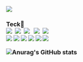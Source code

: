 <img src="https://capsule-render.vercel.app/api?type=waving&color=auto&height=200&section=header&text=arami github!&fontSize=90" />
<h3 align="left">
  <h3>Teck👋</h> 
  <br>
<img src="https://img.shields.io/badge/Java-007396?style=flat&logo=Java&logoColor=white"/></a>&nbsp
<img src="https://img.shields.io/badge/JavaScript-F7DF1E?style=flat&logo=javascript&logoColor=white"/></a>&nbsp
<img src="https://img.shields.io/badge/jQuery-0769AD?style=flat&logo=jquery&logoColor=white"/></a>&nbsp</a>&nbsp
<img src="https://img.shields.io/badge/HTML5-E34F26?style=flat&logo=html5&logoColor=white"/></a>&nbsp
<img src="https://img.shields.io/badge/CSS3-1572B6?style=flat&logo=css3&logoColor=white"/></a>&nbsp
<br>
<img src="https://img.shields.io/badge/json-5E5C5C?style=flat&logo=json&logoColor=white"/>
<img src="https://img.shields.io/badge/Spring-6DB33F?style=flat&logo=spring&logoColor=white"/>
<img src="https://img.shields.io/badge/Oracle-F80000?style=flat&logo=Oracle&logoColor=white"/>
<img src="https://img.shields.io/badge/Eclipse-2C2255?style=flat&logo=eclipse&logoColor=white"/>
<img src="https://img.shields.io/badge/Visual_Studio_Code-0078D4?style=flat&logo=visual%20studio%20code&logoColor=white"/>
<img src="https://img.shields.io/badge/GitHub-100000?style=flat&logo=github&logoColor=white"/>




![Anurag's GitHub stats](https://github-readme-stats.vercel.app/api?username=df0404&show_icons=true&theme=radical)
<!--
**aram-choi/aram-choi** is a ✨ _special_ ✨ repository because its `README.md` (this file) appears on your GitHub profile.

Here are some ideas to get you started:

- 🔭 I’m currently working on ...
- 🌱 I’m currently learning ...
- 👯 I’m looking to collaborate on ...
- 🤔 I’m looking for help with ...
- 💬 Ask me about ...
- 📫 How to reach me: ...
- 😄 Pronouns: ...
- ⚡ Fun fact: ...
-->
